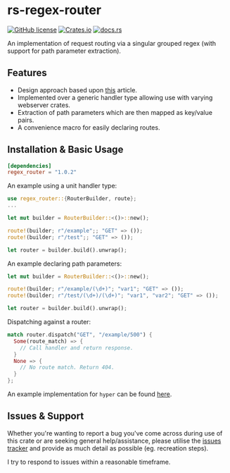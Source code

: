# rs-regex-router
[![GitHub license](https://img.shields.io/badge/license-MIT-007ec6)](https://github.com/MetricsPage/fast-regex-router/blob/main/LICENSE)
[![Crates.io](https://img.shields.io/crates/v/regex_router)](https://crates.io/crates/regex_router)
[![docs.rs](https://img.shields.io/docsrs/regex_router)](https://docs.rs/regex_router/)

An implementation of request routing via a singular grouped regex (with support for path parameter extraction).

## Features
- Design approach based upon [this](https://www.npopov.com/2014/02/18/Fast-request-routing-using-regular-expressions.html) article.
- Implemented over a generic handler type allowing use with varying webserver crates.
- Extraction of path parameters which are then mapped as key/value pairs.
- A convenience macro for easily declaring routes.

## Installation & Basic Usage
```toml
[dependencies]
regex_router = "1.0.2"
```

An example using a unit handler type:
```rust
use regex_router::{RouterBuilder, route};
...

let mut builder = RouterBuilder::<()>::new();

route!(builder; r"/example";; "GET" => ());
route!(builder; r"/test";; "GET" => ());

let router = builder.build().unwrap();
```

An example declaring path parameters:
```rust
let mut builder = RouterBuilder::<()>::new();

route!(builder; r"/example/(\d+)"; "var1"; "GET" => ());
route!(builder; r"/test/(\d+)/(\d+)"; "var1", "var2"; "GET" => ());

let router = builder.build().unwrap();
```

Dispatching against a router:
```rust
match router.dispatch("GET", "/example/500") {
  Some(route_match) => {
    // Call handler and return response.
  }
  None => {
    // No route match. Return 404.
  }
};
```

An example implementation for `hyper` can be found [here](https://github.com/Majored/rs-regex-router/blob/main/examples/hyper_sync.rs).

## Issues & Support
Whether you're wanting to report a bug you've come across during use of this crate or are seeking general help/assistance, please utilise the [issues tracker](https://github.com/Majored/rs-regex-router/issues) and provide as much detail as possible (eg. recreation steps).

I try to respond to issues within a reasonable timeframe.
